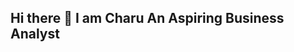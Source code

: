 ## Hi there 👋 I am Charu An Aspiring Business Analyst

<!--
**Charu-Gupta-2708/Charu-Gupta-2708** is a ✨ _special_ ✨ repository because its `README.md` (this file) appears on your GitHub profile.

Here are some ideas to get you started:

- 🔭 I’m currently working as a store manager  ...
- 🌱 I’m currently learning Business Intelligence Analytics program from Triple Ten 
- 👯 I’m looking to collaborate on with business intelligence analytics.
- 🤔 I’m looking for help with the job search
- 💬 Ask me about ...
- 📫 How to reach me: ...Feel free to contact me via email or linkedin 
- 😄 Pronouns: ...
- ⚡ Fun fact: ...
-->

